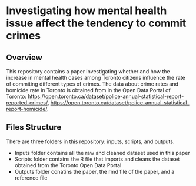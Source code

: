 # Investigating how mental health issue affect the tendency to commit crimes

## Overview
This repository contains a paper investigating whether and how the increase in mental health cases among Toronto citizens influence the rate of commiting different types of crimes. The data about crime rates and homicide rate in Toronto is obtained from in the Open Data Portal of Toronto: https://open.toronto.ca/dataset/police-annual-statistical-report-reported-crimes/, https://open.toronto.ca/dataset/police-annual-statistical-report-homicide/.

## Files Structure
There are three folders in this repository: inputs, scripts, and outputs.
- Inputs folder contains all the raw and cleaned dataset used in this paper
- Scripts folder contains the R file that imports and cleans the dataset obtained from the Toronto Open Data Portal
- Outputs folder conatins the paper, the rmd file of the paper, and a reference file
